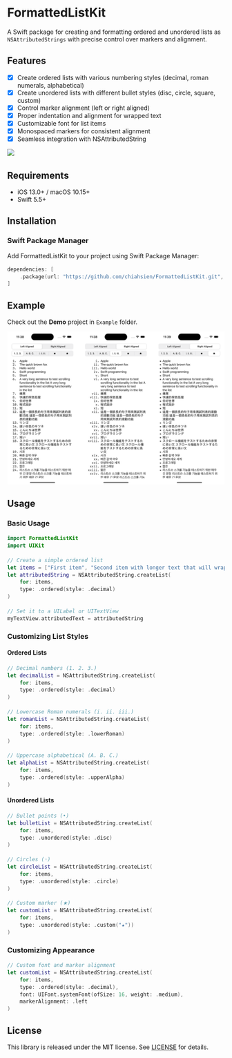 # FormattedListKit

A Swift package for creating and formatting ordered and unordered lists as `NSAttributedStrings` with precise control over markers and alignment.

## Features
- [x] Create ordered lists with various numbering styles (decimal, roman numerals, alphabetical)
- [x] Create unordered lists with different bullet styles (disc, circle, square, custom)
- [x] Control marker alignment (left or right aligned)
- [x] Proper indentation and alignment for wrapped text
- [x] Customizable font for list items
- [x] Monospaced markers for consistent alignment
- [x] Seamless integration with NSAttributedString

<a href="https://www.buymeacoffee.com/chiahsien"><img src="https://img.buymeacoffee.com/button-api/?text=Buy me a coffee&emoji=&slug=chiahsien&button_colour=5F7FFF&font_colour=ffffff&font_family=Comic&outline_colour=000000&coffee_colour=FFDD00" /></a>

## Requirements
- iOS 13.0+ / macOS 10.15+
- Swift 5.5+

## Installation

### Swift Package Manager

Add FormattedListKit to your project using Swift Package Manager:

```swift
dependencies: [
    .package(url: "https://github.com/chiahsien/FormattedListKit.git", from: "1.0.0")
]
```

## Example
Check out the **Demo** project in `Example` folder.

![](Example.png)

## Usage

### Basic Usage

```swift
import FormattedListKit
import UIKit

// Create a simple ordered list
let items = ["First item", "Second item with longer text that will wrap", "Third item"]
let attributedString = NSAttributedString.createList(
    for: items,
    type: .ordered(style: .decimal)
)

// Set it to a UILabel or UITextView
myTextView.attributedText = attributedString
```

### Customizing List Styles

#### Ordered Lists

```swift
// Decimal numbers (1. 2. 3.)
let decimalList = NSAttributedString.createList(
    for: items,
    type: .ordered(style: .decimal)
)

// Lowercase Roman numerals (i. ii. iii.)
let romanList = NSAttributedString.createList(
    for: items,
    type: .ordered(style: .lowerRoman)
)

// Uppercase alphabetical (A. B. C.)
let alphaList = NSAttributedString.createList(
    for: items,
    type: .ordered(style: .upperAlpha)
)
```

#### Unordered Lists

```swift
// Bullet points (•)
let bulletList = NSAttributedString.createList(
    for: items,
    type: .unordered(style: .disc)
)

// Circles (◦)
let circleList = NSAttributedString.createList(
    for: items,
    type: .unordered(style: .circle)
)

// Custom marker (★)
let customList = NSAttributedString.createList(
    for: items,
    type: .unordered(style: .custom("★"))
)
```

### Customizing Appearance

```swift
// Custom font and marker alignment
let customList = NSAttributedString.createList(
    for: items,
    type: .ordered(style: .decimal),
    font: UIFont.systemFont(ofSize: 16, weight: .medium),
    markerAlignment: .left
)
```

## License

This library is released under the MIT license. See [LICENSE](License) for details.
